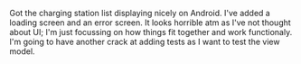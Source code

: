 Got the charging station list displaying nicely on Android. I've added a loading screen and an error screen. It looks horrible atm as I've not thought about UI; I'm just focussing on how things fit together and work functionaly. I'm going to have another crack at adding tests as I want to test the view model.